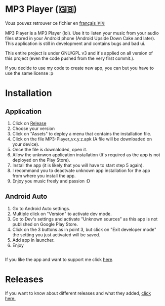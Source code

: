 # MP3 Player (🇬🇧)

Vous pouvez retrouver ce fichier en [français 🇫🇷](README.md)

MP3 Player is a MP3 Player (lol). Use it to listen your music from your audio files stored in your Android phone (Android Upside Down Cake and later).
This application is still in development and contains bugs and bad ui.

This entire project is under GNU/GPL v3 and it's applied on all version of this project (even the code pushed from the very first commit.).

If you decide to use my code to create new app, you can but you have to use the same license :p

# Installation

## Application

1) Click on [Release](https://github.com/antoinepirlot/MP3-Player/releases)
2) Choose your version
3) Click on "Assets" to deploy a menu that contains the installation file.
4) Click on the file MP3-Player_vx.y.z.apk (A file will be downloaded on your device).
5) Once the file is downaloded, open it.
6) Allow the unknwon application installation (It's required as the app is not deployed on the Play Store).
7) Install the app (it is likely that you will have to start step 5 again).
9) I recommand you to deactvate unknown app installation for the app from where you install the app.
10) Enjoy you music freely and passion :D

## Android Auto
    
1) Go to Android Auto settings.
2) Multiple click on "Version" to activate dev mode. 
3) Go to Dev's settings and activate "Unknown sources" as this app is not published on Google Play Store.
4) Click on the 3 buttons as in point 3, but click on "Exit developer mode" the setting you just activated will be saved.
5) Add app in launcher.
6) Enjoy

##

If you like the app and want to support me click [here](https://tipeee.com/antoinepirlot).

# Releases
If you want to know about different releases and what they added, [click here.](RELEASES_EN.md)
